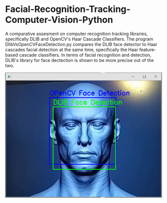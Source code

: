 # Facial-Recognition-Tracking-Computer-Vision-Python

A comparative assesment on computer recognition tracking libraries, specifically DLIB and OpenCV's Haar Cascade Classifiers. The program DlibVsOpenCVFaceDetection.py compares the DLIB face detector to Haar cascades facial detection at the same time, specifically the Haar feature-based cascade classifiers. In terms of facial recognition and detection, DLIB's library for face dectection is shown to be more precise out of the two.

<img src="images/DlibVsOpenCVFaceDetectionIMG.png"  height="400" />
